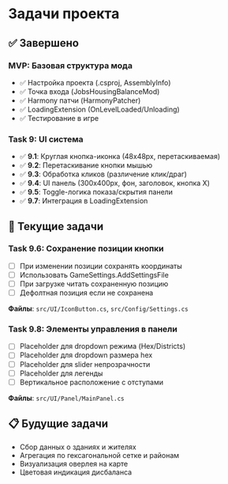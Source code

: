 # Задачи проекта

## ✅ Завершено

### MVP: Базовая структура мода
- ✅ Настройка проекта (.csproj, AssemblyInfo)
- ✅ Точка входа (JobsHousingBalanceMod)
- ✅ Harmony патчи (HarmonyPatcher)
- ✅ LoadingExtension (OnLevelLoaded/Unloading)
- ✅ Тестирование в игре

### Task 9: UI система
- ✅ **9.1**: Круглая кнопка-иконка (48x48px, перетаскиваемая)
- ✅ **9.2**: Перетаскивание кнопки мышью
- ✅ **9.3**: Обработка кликов (различение клик/драг)
- ✅ **9.4**: UI панель (300x400px, фон, заголовок, кнопка X)
- ✅ **9.5**: Toggle-логика показа/скрытия панели
- ✅ **9.7**: Интеграция в LoadingExtension

## 🔄 Текущие задачи

### Task 9.6: Сохранение позиции кнопки
- [ ] При изменении позиции сохранять координаты
- [ ] Использовать GameSettings.AddSettingsFile
- [ ] При загрузке читать сохраненную позицию
- [ ] Дефолтная позиция если не сохранена

**Файлы**: `src/UI/IconButton.cs`, `src/Config/Settings.cs`

### Task 9.8: Элементы управления в панели
- [ ] Placeholder для dropdown режима (Hex/Districts)
- [ ] Placeholder для dropdown размера hex
- [ ] Placeholder для slider непрозрачности
- [ ] Placeholder для легенды
- [ ] Вертикальное расположение с отступами

**Файлы**: `src/UI/Panel/MainPanel.cs`

## 📋 Будущие задачи
- Сбор данных о зданиях и жителях
- Агрегация по гексагональной сетке и районам
- Визуализация оверлея на карте
- Цветовая индикация дисбаланса